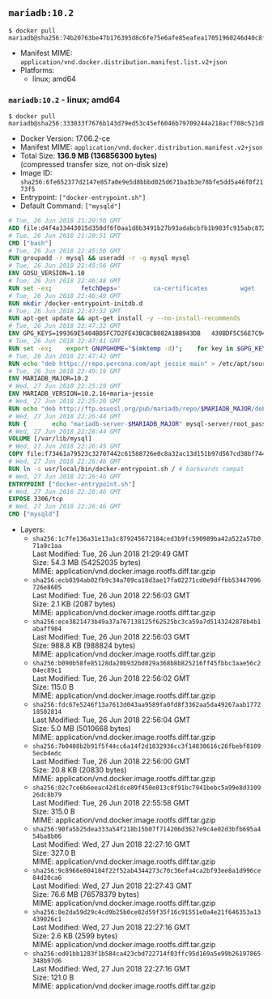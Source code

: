 ## `mariadb:10.2`

```console
$ docker pull mariadb@sha256:74b20763be47b176395d8c6fe75e6afe85eafea17051960246d40c8f56e57ca6
```

-	Manifest MIME: `application/vnd.docker.distribution.manifest.list.v2+json`
-	Platforms:
	-	linux; amd64

### `mariadb:10.2` - linux; amd64

```console
$ docker pull mariadb@sha256:333033f7676b143d79ed53c45ef6046b79709244a218acf708c521d8589aa30e
```

-	Docker Version: 17.06.2-ce
-	Manifest MIME: `application/vnd.docker.distribution.manifest.v2+json`
-	Total Size: **136.9 MB (136856300 bytes)**  
	(compressed transfer size, not on-disk size)
-	Image ID: `sha256:6fe652377d2147e857a0e9e5d8bbbd025d671ba3b3e78bfe5dd5a46f0f2173f5`
-	Entrypoint: `["docker-entrypoint.sh"]`
-	Default Command: `["mysqld"]`

```dockerfile
# Tue, 26 Jun 2018 21:20:50 GMT
ADD file:d4f4a33443015d350df6f0aa1d8b3491b27b93adabcbfb1b983fc915abc8723b in / 
# Tue, 26 Jun 2018 21:20:51 GMT
CMD ["bash"]
# Tue, 26 Jun 2018 22:45:56 GMT
RUN groupadd -r mysql && useradd -r -g mysql mysql
# Tue, 26 Jun 2018 22:45:56 GMT
ENV GOSU_VERSION=1.10
# Tue, 26 Jun 2018 22:46:48 GMT
RUN set -ex; 		fetchDeps=' 		ca-certificates 		wget 	'; 	apt-get update; 	apt-get install -y --no-install-recommends $fetchDeps; 	rm -rf /var/lib/apt/lists/*; 		dpkgArch="$(dpkg --print-architecture | awk -F- '{ print $NF }')"; 	wget -O /usr/local/bin/gosu "https://github.com/tianon/gosu/releases/download/$GOSU_VERSION/gosu-$dpkgArch"; 	wget -O /usr/local/bin/gosu.asc "https://github.com/tianon/gosu/releases/download/$GOSU_VERSION/gosu-$dpkgArch.asc"; 		export GNUPGHOME="$(mktemp -d)"; 	gpg --keyserver ha.pool.sks-keyservers.net --recv-keys B42F6819007F00F88E364FD4036A9C25BF357DD4; 	gpg --batch --verify /usr/local/bin/gosu.asc /usr/local/bin/gosu; 	rm -r "$GNUPGHOME" /usr/local/bin/gosu.asc; 		chmod +x /usr/local/bin/gosu; 	gosu nobody true; 		apt-get purge -y --auto-remove $fetchDeps
# Tue, 26 Jun 2018 22:46:49 GMT
RUN mkdir /docker-entrypoint-initdb.d
# Tue, 26 Jun 2018 22:47:32 GMT
RUN apt-get update && apt-get install -y --no-install-recommends 		apt-transport-https ca-certificates 		pwgen 	&& rm -rf /var/lib/apt/lists/*
# Tue, 26 Jun 2018 22:47:32 GMT
ENV GPG_KEYS=199369E5404BD5FC7D2FE43BCBCB082A1BB943DB 	430BDF5C56E7C94E848EE60C1C4CBDCDCD2EFD2A 	4D1BB29D63D98E422B2113B19334A25F8507EFA5
# Tue, 26 Jun 2018 22:47:41 GMT
RUN set -ex; 	export GNUPGHOME="$(mktemp -d)"; 	for key in $GPG_KEYS; do 		gpg --keyserver ha.pool.sks-keyservers.net --recv-keys "$key"; 	done; 	gpg --export $GPG_KEYS > /etc/apt/trusted.gpg.d/mariadb.gpg; 	rm -r "$GNUPGHOME"; 	apt-key list
# Tue, 26 Jun 2018 22:47:42 GMT
RUN echo "deb https://repo.percona.com/apt jessie main" > /etc/apt/sources.list.d/percona.list 	&& { 		echo 'Package: *'; 		echo 'Pin: release o=Percona Development Team'; 		echo 'Pin-Priority: 998'; 	} > /etc/apt/preferences.d/percona
# Tue, 26 Jun 2018 22:49:19 GMT
ENV MARIADB_MAJOR=10.2
# Wed, 27 Jun 2018 22:25:19 GMT
ENV MARIADB_VERSION=10.2.16+maria~jessie
# Wed, 27 Jun 2018 22:25:20 GMT
RUN echo "deb http://ftp.osuosl.org/pub/mariadb/repo/$MARIADB_MAJOR/debian jessie main" > /etc/apt/sources.list.d/mariadb.list 	&& { 		echo 'Package: *'; 		echo 'Pin: release o=MariaDB'; 		echo 'Pin-Priority: 999'; 	} > /etc/apt/preferences.d/mariadb
# Wed, 27 Jun 2018 22:26:44 GMT
RUN { 		echo "mariadb-server-$MARIADB_MAJOR" mysql-server/root_password password 'unused'; 		echo "mariadb-server-$MARIADB_MAJOR" mysql-server/root_password_again password 'unused'; 	} | debconf-set-selections 	&& apt-get update 	&& apt-get install -y 		"mariadb-server=$MARIADB_VERSION" 		percona-xtrabackup-24 		socat 	&& rm -rf /var/lib/apt/lists/* 	&& sed -ri 's/^user\s/#&/' /etc/mysql/my.cnf /etc/mysql/conf.d/* 	&& rm -rf /var/lib/mysql && mkdir -p /var/lib/mysql /var/run/mysqld 	&& chown -R mysql:mysql /var/lib/mysql /var/run/mysqld 	&& chmod 777 /var/run/mysqld 	&& find /etc/mysql/ -name '*.cnf' -print0 		| xargs -0 grep -lZE '^(bind-address|log)' 		| xargs -rt -0 sed -Ei 's/^(bind-address|log)/#&/' 	&& echo '[mysqld]\nskip-host-cache\nskip-name-resolve' > /etc/mysql/conf.d/docker.cnf
# Wed, 27 Jun 2018 22:26:44 GMT
VOLUME [/var/lib/mysql]
# Wed, 27 Jun 2018 22:26:45 GMT
COPY file:f73461a79523c32707442c61588726e0c8a32ac13d151b97d567cd38bf7443d4 in /usr/local/bin/ 
# Wed, 27 Jun 2018 22:26:46 GMT
RUN ln -s usr/local/bin/docker-entrypoint.sh / # backwards compat
# Wed, 27 Jun 2018 22:26:46 GMT
ENTRYPOINT ["docker-entrypoint.sh"]
# Wed, 27 Jun 2018 22:26:46 GMT
EXPOSE 3306/tcp
# Wed, 27 Jun 2018 22:26:46 GMT
CMD ["mysqld"]
```

-	Layers:
	-	`sha256:1c7fe136a31e13a1c879245672184ced3b9fc590989ba42a522a57b071a9c1aa`  
		Last Modified: Tue, 26 Jun 2018 21:29:49 GMT  
		Size: 54.3 MB (54252035 bytes)  
		MIME: application/vnd.docker.image.rootfs.diff.tar.gzip
	-	`sha256:ecb0394ab02fb9c34a789ca18d3ae17fa02271cd0e9dffbb53447996726e8605`  
		Last Modified: Tue, 26 Jun 2018 22:56:03 GMT  
		Size: 2.1 KB (2087 bytes)  
		MIME: application/vnd.docker.image.rootfs.diff.tar.gzip
	-	`sha256:ece3821473b49a37a767138125f62525bc3ca59a7d5143242878b4b1abaff984`  
		Last Modified: Tue, 26 Jun 2018 22:56:03 GMT  
		Size: 988.8 KB (988824 bytes)  
		MIME: application/vnd.docker.image.rootfs.diff.tar.gzip
	-	`sha256:b090b58fe85128da20b932bd029a368b8b825216ff45fbbc3aae56c204ec89c1`  
		Last Modified: Tue, 26 Jun 2018 22:56:02 GMT  
		Size: 115.0 B  
		MIME: application/vnd.docker.image.rootfs.diff.tar.gzip
	-	`sha256:fdc67e5246f13a7613d043aa9589fa0fd8f3362aa5da49267aab177218502814`  
		Last Modified: Tue, 26 Jun 2018 22:56:04 GMT  
		Size: 5.0 MB (5010668 bytes)  
		MIME: application/vnd.docker.image.rootfs.diff.tar.gzip
	-	`sha256:7b0408b2b91f5f44cc6a14f2d1832936cc3f14830616c26fbebf81095ecb4edc`  
		Last Modified: Tue, 26 Jun 2018 22:56:00 GMT  
		Size: 20.8 KB (20830 bytes)  
		MIME: application/vnd.docker.image.rootfs.diff.tar.gzip
	-	`sha256:02c7ce6b6eeac42d1dce89f450e013c8f91bc7941bebc5a99e8d310926dc8b79`  
		Last Modified: Tue, 26 Jun 2018 22:55:58 GMT  
		Size: 315.0 B  
		MIME: application/vnd.docker.image.rootfs.diff.tar.gzip
	-	`sha256:90fa5b25dea333a54f218b15b07f714206d3627e9c4e02d3bfb695a454ba8b06`  
		Last Modified: Wed, 27 Jun 2018 22:27:16 GMT  
		Size: 327.0 B  
		MIME: application/vnd.docker.image.rootfs.diff.tar.gzip
	-	`sha256:9c8966e804184f22f52ab4344273c70c36efa4ca2bf93ee8a1d996ce84d20ca6`  
		Last Modified: Wed, 27 Jun 2018 22:27:43 GMT  
		Size: 76.6 MB (76578379 bytes)  
		MIME: application/vnd.docker.image.rootfs.diff.tar.gzip
	-	`sha256:8e2da59d29c4cd9b25b0ce82d59f35f16c91551e0a4e21f646353a13439026c1`  
		Last Modified: Wed, 27 Jun 2018 22:27:16 GMT  
		Size: 2.6 KB (2599 bytes)  
		MIME: application/vnd.docker.image.rootfs.diff.tar.gzip
	-	`sha256:ed01bb1283f1b584ca423cbd722714f03ffc95d169a5e99b26197865348b97d6`  
		Last Modified: Wed, 27 Jun 2018 22:27:16 GMT  
		Size: 121.0 B  
		MIME: application/vnd.docker.image.rootfs.diff.tar.gzip
